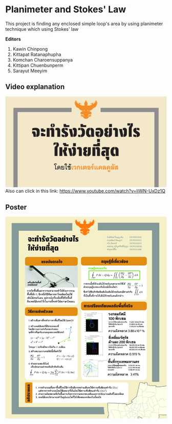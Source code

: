 # Planimeter and Stokes' Law
This project is finding any enclosed simple loop's area by using planimeter technique which using Stokes' law

**Editors**
1. Kawin Chinpong
2. Kittapat Ratanaphupha
3. Komchan Charoensuppanya
4. Kittipan Chuenbunperm
5. Sarayut Meeyim

## Video explanation
[![planimeter](https://github.com/KittapatR/planimeter-MTH201/blob/main/Cover.png)](https://www.youtube.com/watch?v=IjWN-UxDz1Q)
Also can click in this link: https://www.youtube.com/watch?v=IjWN-UxDz1Q

## Poster
![poster](https://github.com/KittapatR/planimeter-MTH201/blob/main/Poster.jpg)
